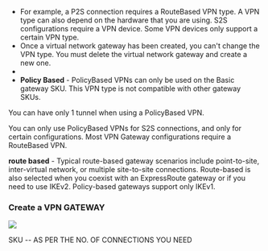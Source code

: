 - For example, a P2S connection requires a RouteBased VPN type. A VPN type can also depend on the hardware that you are using. S2S configurations require a VPN device. Some VPN devices only support a certain VPN type.
- Once a virtual network gateway has been created, you can't change the VPN type. You must delete the virtual network gateway and create a new one.
-
-  **Policy Based** - PolicyBased VPNs can only be used on the Basic gateway SKU. This VPN type is not compatible with other gateway SKUs.

You can have only 1 tunnel when using a PolicyBased VPN.

You can only use PolicyBased VPNs for S2S connections, and only for certain configurations. Most VPN Gateway configurations require a RouteBased VPN.

**route based** -
Typical route-based gateway scenarios include point-to-site, inter-virtual network, or multiple site-to-site connections. Route-based is also selected when you coexist with an ExpressRoute gateway or if you need to use IKEv2. Policy-based gateways support only IKEv1.

### Create a VPN GATEWAY
![](https://docs.microsoft.com/en-us/learn/wwl-azure/design-implement-hybrid-networking/media/vpn-gateway-config.png)

SKU -- AS PER THE NO. OF CONNECTIONS YOU NEED 
